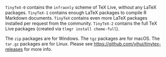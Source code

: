`TinyTeX-0` contains the `infraonly` scheme of TeX Live, without any LaTeX
packages. `TinyTeX-1` contains enough LaTeX packages to compile R Markdown
documents. `TinyTeX` contains even more LaTeX packages installed per request
from the community. `TinyTeX-2` contains the full TeX Live packages (created via
`tlmgr install cheme-full`).

The `zip` packages are for Windows. The `tgz` packages are for macOS. The
`tar.gz` packages are for Linux. Please see
<https://github.com/yihui/tinytex-releases> for more info.
